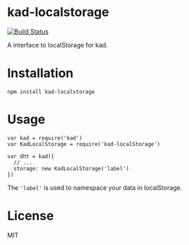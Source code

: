 kad-localstorage
================

[![Build Status](https://secure.travis-ci.org/omphalos/kad-localstorage.png)](http://travis-ci.org/omphalos/kad-localstorage)

A interface to localStorage for kad.

Installation
============

    npm install kad-localstorage

Usage
=====

    var kad = require('kad')
    var KadLocalStorage = require('kad-localStorage')

    var dht = kad({
      // ...
      storage: new KadLocalStorage('label')
    })

The `'label'` is used to namespace your data in localStorage.

License
=======

MIT